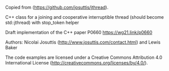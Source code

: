 Copied from (https://github.com/josuttis/jthread).

C++ class for a joining and cooperative interruptible thread (should become std::jthread) with stop_token helper

Draft implementation of the C++ paper P0660 https://wg21.link/p0660

Authors: Nicolai Josuttis (http://www.josuttis.com/contact.html) and Lewis Baker

The code examples are licensed under a Creative Commons Attribution 4.0 International License (http://creativecommons.org/licenses/by/4.0/).